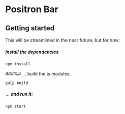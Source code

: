# Positron Bar

## Getting started

This will be streamlined in the near future, but for now:

##### Install the dependencies

```bash
npm install
```

###%# ... build the js modules:

```
gulp build
```

##### ... and run it:

```
npm start
```

